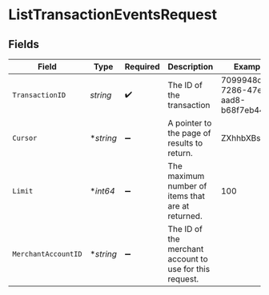 # ListTransactionEventsRequest


## Fields

| Field                                                   | Type                                                    | Required                                                | Description                                             | Example                                                 |
| ------------------------------------------------------- | ------------------------------------------------------- | ------------------------------------------------------- | ------------------------------------------------------- | ------------------------------------------------------- |
| `TransactionID`                                         | *string*                                                | :heavy_check_mark:                                      | The ID of the transaction                               | 7099948d-7286-47e4-aad8-b68f7eb44591                    |
| `Cursor`                                                | **string*                                               | :heavy_minus_sign:                                      | A pointer to the page of results to return.             | ZXhhbXBsZTE                                             |
| `Limit`                                                 | **int64*                                                | :heavy_minus_sign:                                      | The maximum number of items that are at returned.       | 100                                                     |
| `MerchantAccountID`                                     | **string*                                               | :heavy_minus_sign:                                      | The ID of the merchant account to use for this request. |                                                         |